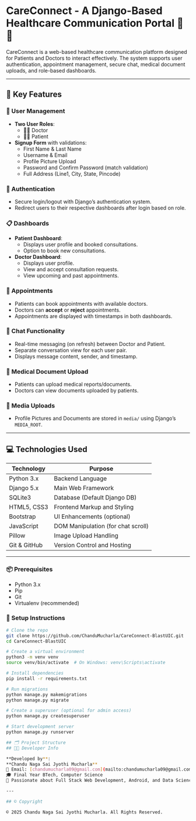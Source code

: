 # CareConnect - A Django-Based Healthcare Communication Portal 🏥💬

CareConnect is a web-based healthcare communication platform designed for Patients and Doctors to interact effectively. The system supports user authentication, appointment management, secure chat, medical document uploads, and role-based dashboards.

---

## 🌟 Key Features

### 👥 User Management
- **Two User Roles**: 
  - 🧑‍⚕️ Doctor
  - 🧑‍💼 Patient
- **Signup Form** with validations:
  - First Name & Last Name
  - Username & Email
  - Profile Picture Upload
  - Password and Confirm Password (match validation)
  - Full Address (Line1, City, State, Pincode)

### 🔐 Authentication
- Secure login/logout with Django’s authentication system.
- Redirect users to their respective dashboards after login based on role.

### 📋 Dashboards
- **Patient Dashboard**:
  - Displays user profile and booked consultations.
  - Option to book new consultations.
- **Doctor Dashboard**:
  - Displays user profile.
  - View and accept consultation requests.
  - View upcoming and past appointments.

### 📅 Appointments
- Patients can book appointments with available doctors.
- Doctors can **accept** or **reject** appointments.
- Appointments are displayed with timestamps in both dashboards.

### 💬 Chat Functionality
- Real-time messaging (on refresh) between Doctor and Patient.
- Separate conversation view for each user pair.
- Displays message content, sender, and timestamp.

### 📁 Medical Document Upload
- Patients can upload medical reports/documents.
- Doctors can view documents uploaded by patients.

### 📸 Media Uploads
- Profile Pictures and Documents are stored in `media/` using Django’s `MEDIA_ROOT`.

---

## 💻 Technologies Used

| Technology      | Purpose                         |
|------------------|----------------------------------|
| Python 3.x       | Backend Language                |
| Django 5.x       | Main Web Framework              |
| SQLite3          | Database (Default Django DB)    |
| HTML5, CSS3      | Frontend Markup and Styling     |
| Bootstrap        | UI Enhancements (optional)      |
| JavaScript       | DOM Manipulation (for chat scroll) |
| Pillow           | Image Upload Handling           |
| Git & GitHub     | Version Control and Hosting     |

---

### 📦 Prerequisites

- Python 3.x
- Pip
- Git
- Virtualenv (recommended)

### 🔧 Setup Instructions

```bash
# Clone the repo
git clone https://github.com/ChanduMucharla/CareConnect-BlastUIC.git
cd CareConnect-BlastUIC

# Create a virtual environment
python3 -m venv venv
source venv/bin/activate  # On Windows: venv\Scripts\activate

# Install dependencies
pip install -r requirements.txt

# Run migrations
python manage.py makemigrations
python manage.py migrate

# Create a superuser (optional for admin access)
python manage.py createsuperuser

# Start development server
python manage.py runserver

## 🗂️ Project Structure
## 👨‍💻 Developer Info

**Developed by**:  
**Chandu Naga Sai Jyothi Mucharla**  
📧 Email: [chandumucharla09@gmail.com](mailto:chandumucharla09@gmail.com)  
🎓 Final Year BTech, Computer Science  
🚀 Passionate about Full Stack Web Development, Android, and Data Science

---

## ©️ Copyright

© 2025 Chandu Naga Sai Jyothi Mucharla. All Rights Reserved.  
